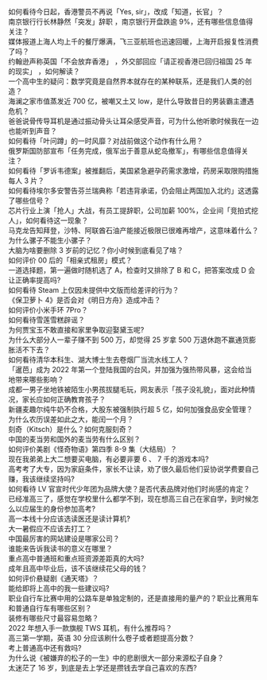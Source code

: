 如何看待今日起，香港警员不再说「Yes, sir」，改成「知道，长官」？  
南京银行行长林静然「突发」辞职 ，南京银行开盘跌逾 9%，还有哪些信息值得关注？  
媒体报道上海人均上千的餐厅爆满，飞三亚航班也迅速回暖，上海开启报复性消费了吗？  
约翰逊声称英国「不会放弃香港」 ，外交部回应「请正视香港已回归祖国 25 年的现实」 ，如何解读？  
一个高中生的疑问：数学究竟是自然界本就存在的某种联系，还是我们人类的创造？  
海澜之家市值蒸发近 700 亿，被嘲又土又 low，是什么导致昔日的男装霸主遭遇危机？  
爸爸说骨传导耳机是通过振动骨头让耳朵感受声音，可为什么他听歌时候我在一边也能听到声音？  
如何看待「叶问蹲」的一时风靡？对战前做这个动作有什么用？  
俄罗斯国防部宣布「任务完成，俄军出于善意从蛇岛撤军」，有哪些信息值得关注？  
如何看待「罗诉韦德案」被推翻后，美国紧急避孕药需求激增，药房采取限购措施每人 3 片？  
如何看待埃尔多安警告芬兰瑞典称「若违背承诺，仍会阻止两国加入北约」这透露了哪些信号？  
芯片行业上演「抢人」大战，有员工提辞职，公司加薪 100%，企业间「竞拍式挖人」，如何看待这一现象？  
马克龙告知拜登，沙特、阿联酋石油产能接近极限已很难再增产，这意味着什么？  
为什么骡子不能生小骡子？  
大脑为啥要删除 3 岁前的记忆？你小时候到底看见了啥？  
如何评价 00 后的「相亲式租房」模式？  
一道选择题，第一遍做时随机选了 A，检查时又排除了 B 和 C，把答案改成 D 会让正确率提高吗?  
如何看待 Steam 上仅因未提供中文版而给差评的行为？  
《保卫萝卜 4》是否会对《明日方舟》造成冲击？  
如何评价小米手环 7Pro？  
如何看待雪莲雪糕辟谣？  
为何贾宝玉不敢直接和家里争取迎娶黛玉呢?  
为什么大部分人一辈子赚不到 500 万，却觉得 25 岁拿 500 万退休跑不赢通货膨胀活不下去？  
如何看待清华本科生、湖大博士生去卷烟厂当流水线工人？  
「暹芭」成为 2022 年第一个登陆我国的台风，并加强为强热带风暴，这会给当地带来哪些影响？  
成都一男子坐地铁被陌生小男孩拔腿毛玩，网友表示「孩子没礼貌」，面对此种情况，家长应如何正确教育孩子？  
新疆麦趣尔纯牛奶不合格，大股东被强制执行超 5 亿，如何加强食品安全管理？  
为什么农历误差如此之大，能闰一个月？  
刻奇（Kitsch）是什么？如何克服刻奇？  
中国的麦当劳和国外的麦当劳有什么区别？  
如何评价美剧《怪奇物语》第四季 8-9 集（大结局）？  
现在我弟弟上大二想要买电脑，有必要非要 6 、 7 千的游戏本吗?  
高考考了大专，因为家庭条件，家长不让读，劝了很久最后他们妥协说学费要自己赚，我该继续坚持吗?  
如何看待 LV 官宣时代少年团为品牌大使？是否代表品牌对他们时尚感的肯定？  
已经准高三了，感觉在学校里什么都学不到，现在想高三自己在家自学，到时候怎么以应届生的身份参加高考?  
高一本线十分应该选读医还是读计算机?  
大一暑假应不应该去打工？  
中国最厉害的网站建设是哪家公司？  
谁能来告诉我读书的意义在哪里？  
重点高中普通班和重点班资源差距真的大吗?  
成年且高中毕业后，该不该继续花父母的钱？  
如何评价悬疑剧《通天塔》？  
能给即将上高中的我一些建议吗?  
职业自行车比赛中用的公路车是单独定制的，还是直接用的量产的？职业比赛用车和普通自行车有哪些区别？  
装修有哪些尺寸最容易忽略？  
2022 年想入手一款旗舰 TWS 耳机，有什么推荐吗？  
高三第一学期，英语 30 分应该刷什么卷子或者题提高分数？  
考上普通高中还有救吗?  
为什么说《被嫌弃的松子的一生》中的悲剧很大一部分来源松子自身？  
太迷茫了 16 岁，到底是去上学还是攒钱去学自己喜欢的东西?  
